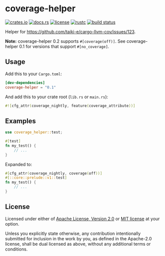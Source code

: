 # coverage-helper

[![crates.io](https://img.shields.io/crates/v/coverage-helper?style=flat-square&logo=rust)](https://crates.io/crates/coverage-helper)
[![docs.rs](https://img.shields.io/badge/docs.rs-coverage--helper-blue?style=flat-square&logo=docs.rs)](https://docs.rs/coverage-helper)
[![license](https://img.shields.io/badge/license-Apache--2.0_OR_MIT-blue?style=flat-square)](#license)
[![rustc](https://img.shields.io/badge/rustc-1.38+-blue?style=flat-square&logo=rust)](https://www.rust-lang.org)
[![build status](https://img.shields.io/github/actions/workflow/status/taiki-e/coverage-helper/ci.yml?branch=main&style=flat-square&logo=github)](https://github.com/taiki-e/coverage-helper/actions)

<!-- tidy:crate-doc:start -->
Helper for <https://github.com/taiki-e/cargo-llvm-cov/issues/123>.

**Note:** coverage-helper 0.2 supports `#[coverage(off)]`.
See coverage-helper 0.1 for versions that support `#[no_coverage]`.

## Usage

Add this to your `Cargo.toml`:

```toml
[dev-dependencies]
coverage-helper = "0.1"
```

And add this to your crate root (`lib.rs` or `main.rs`):

```rust
#![cfg_attr(coverage_nightly, feature(coverage_attribute))]
```

## Examples

```rust
use coverage_helper::test;

#[test]
fn my_test() {
    // ...
}
```

Expanded to:

```rust
#[cfg_attr(coverage_nightly, coverage(off))]
#[::core::prelude::v1::test]
fn my_test() {
    // ...
}
```

<!-- tidy:crate-doc:end -->

## License

Licensed under either of [Apache License, Version 2.0](LICENSE-APACHE) or
[MIT license](LICENSE-MIT) at your option.

Unless you explicitly state otherwise, any contribution intentionally submitted
for inclusion in the work by you, as defined in the Apache-2.0 license, shall
be dual licensed as above, without any additional terms or conditions.

